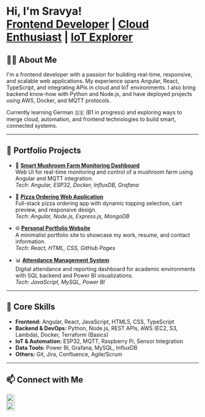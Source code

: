 <h1>Hi, I'm Sravya!<br/>
<a href="https://github.com/sravyasudheera">Frontend Developer</a> | <a href="https://www.linkedin.com/in/sravyasudheera/">Cloud Enthusiast</a> | <a href="mailto:sudheera.nammi@gmail.com">IoT Explorer</a>
</h1>

<h2>👩‍💻 About Me</h2>

I'm a frontend developer with a passion for building real-time, responsive, and scalable web applications. My experience spans Angular, React, TypeScript, and integrating APIs in cloud and IoT environments. I also bring backend know-how with Python and Node.js, and have deployed projects using AWS, Docker, and MQTT protocols.

Currently learning German 🇩🇪 (B1 in progress) and exploring ways to merge cloud, automation, and frontend technologies to build smart, connected systems.

---

<h2>🚀 Portfolio Projects</h2>

- 🔧 <b><a href="https://github.com/sravyasudheera/Smart-Mushroom-Farm-Dashboard">Smart Mushroom Farm Monitoring Dashboard</a></b>  
  Web UI for real-time monitoring and control of a mushroom farm using Angular and MQTT integration.  
  *Tech: Angular, ESP32, Docker, InfluxDB, Grafana*

- 🍕 <b><a href="https://github.com/sravyasudheera/Pizza-Ordering-App">Pizza Ordering Web Application</a></b>  
  Full-stack pizza ordering app with dynamic topping selection, cart preview, and responsive design.  
  *Tech: Angular, Node.js, Express.js, MongoDB*

- 🌐 <b><a href="https://github.com/sravyasudheera/Portfolio-Website">Personal Portfolio Website</a></b>  
  A minimalist portfolio site to showcase my work, resume, and contact information.  
  *Tech: React, HTML, CSS, GitHub Pages*

- 📊 <b><a href="https://github.com/sravyasudheera/Attendance-Management-System">Attendance Management System</a></b>  
  Digital attendance and reporting dashboard for academic environments with SQL backend and Power BI visualizations.  
  *Tech: JavaScript, MySQL, Power BI*

---



<h2>🧠 Core Skills</h2>

- **Frontend:** Angular, React, JavaScript, HTML5, CSS, TypeScript  
- **Backend & DevOps:** Python, Node.js, REST APIs, AWS (EC2, S3, Lambda), Docker, Terraform (Basics)  
- **IoT & Automation:** ESP32, MQTT, Raspberry Pi, Sensor Integration  
- **Data Tools:** Power BI, Grafana, MySQL, InfluxDB  
- **Others:** Git, Jira, Confluence, Agile/Scrum

---

<h2>📫 Connect with Me</h2>

[<img alt="LinkedIn" width="22px" src="https://cdn.jsdelivr.net/npm/simple-icons@v3/icons/linkedin.svg" />][linkedin]  
[<img alt="GitHub" width="22px" src="https://cdn.jsdelivr.net/npm/simple-icons@v3/icons/github.svg" />][github]

[linkedin]: https://www.linkedin.com/in/sravyasudheera/
[github]: https://github.com/sravyasudheera

<!-- 
✨ README appears on your GitHub profile ✨

🔧 Currently working on: polishing projects for release  
🌱 Learning: Advanced Angular animations and Docker scaling  
📫 Reach out via LinkedIn or email 
-->
